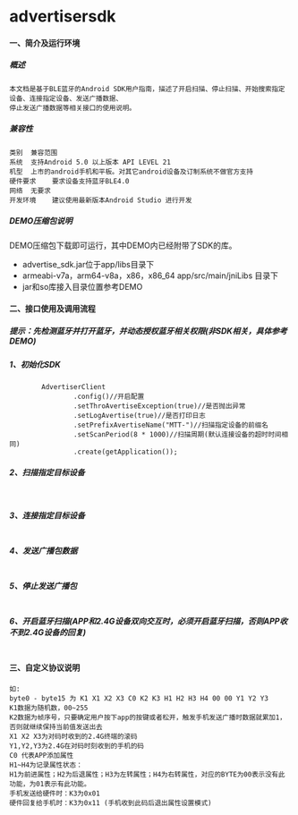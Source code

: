 # advertisersdk

#### 一、简介及运行环境
##### 概述
```
本文档是基于BLE蓝牙的Android SDK用户指南，描述了开启扫描、停止扫描、开始搜索指定设备、连接指定设备、发送广播数据、
停止发送广播数据等相关接口的使用说明。
```
##### 兼容性
```
类别	兼容范围
系统	支持Android 5.0 以上版本 API LEVEL 21
机型	上市的android手机和平板。对其它android设备及订制系统不做官方支持
硬件要求	要求设备支持蓝牙BLE4.0
网络	无要求
开发环境	建议使用最新版本Android Studio 进行开发
```
##### DEMO压缩包说明
DEMO压缩包下载即可运行，其中DEMO内已经附带了SDK的库。
* advertise_sdk.jar位于app/libs目录下
* armeabi-v7a，arm64-v8a，x86，x86_64 app/src/main/jniLibs 目录下
* jar和so库接入目录位置参考DEMO

#### 二、接口使用及调用流程
##### 提示：先检测蓝牙并打开蓝牙，并动态授权蓝牙相关权限(非SDK相关，具体参考DEMO)
##### 1、初始化SDK
```
        AdvertiserClient
                .config()//开启配置
                .setThroAvertiseException(true)//是否抛出异常
                .setLogAvertise(true)//是否打印日志
                .setPrefixAvertiseName("MTT-")//扫描指定设备的前缀名
                .setScanPeriod(8 * 1000)//扫描周期(默认连接设备的超时时间相同)
                .create(getApplication());
```
##### 2、扫描指定目标设备
```
 
```
##### 3、连接指定目标设备
```

```
##### 4、发送广播包数据
```

```
##### 5、停止发送广播包
```

```
##### 6、开启蓝牙扫描(APP和2.4G设备双向交互时，必须开启蓝牙扫描，否则APP收不到2.4G设备的回复)
```

```
#### 三、自定义协议说明
```
如:
byte0 - byte15 为 K1 X1 X2 X3 C0 K2 K3 H1 H2 H3 H4 00 00 Y1 Y2 Y3
K1数据为随机数，00~255
K2数据为帧序号，只要确定用户按下app的按键或者松开，触发手机发送广播时数据就累加1，否则就继续保持当前值发送出去
X1 X2 X3为对码时收到的2.4G终端的滚码
Y1,Y2,Y3为2.4G在对码时刻收到的手机的码
C0 代表APP添加属性
H1~H4为记录属性状态：
H1为前进属性；H2为后退属性；H3为左转属性；H4为右转属性，对应的BYTE为00表示没有此功能，为01表示有此功能。
手机发送给硬件时：K3为0x01
硬件回复给手机时：K3为0x11 (手机收到此码后退出属性设置模式)
```

